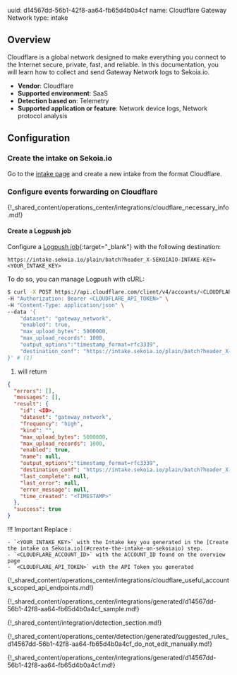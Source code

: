 uuid: d14567dd-56b1-42f8-aa64-fb65d4b0a4cf
name: Cloudflare Gateway Network
type: intake

## Overview

Cloudflare is a global network designed to make everything you connect to the Internet secure, private, fast, and reliable. In this documentation, you will learn how to collect and send Gateway Network logs to Sekoia.io.

- **Vendor**: Cloudflare
- **Supported environment**: SaaS
- **Detection based on**: Telemetry
- **Supported application or feature**: Network device logs, Network protocol analysis

## Configuration

### Create the intake on Sekoia.io

Go to the [intake page](https://app.sekoia.io/operations/intakes) and create a new intake from the format Cloudflare.

### Configure events forwarding on Cloudflare

{!_shared_content/operations_center/integrations/cloudflare_necessary_info.md!}

#### Create a Logpush job

Configure a [Logpush job](https://developers.cloudflare.com/logs/reference/logpush-api-configuration/){:target="_blank"} with the following destination:

`https://intake.sekoia.io/plain/batch?header_X-SEKOIAIO-INTAKE-KEY=<YOUR_INTAKE_KEY>`


To do so, you can manage Logpush with cURL:

```bash
$ curl -X POST https://api.cloudflare.com/client/v4/accounts/<CLOUDFLARE_ACCOUNT_ID>/logpush/jobs \
-H "Authorization: Bearer <CLOUDFLARE_API_TOKEN>" \
-H "Content-Type: application/json" \
--data '{
    "dataset": "gateway_network",
    "enabled": true,
    "max_upload_bytes": 5000000,
    "max_upload_records": 1000,
    "output_options":"timestamp_format=rfc3339",
    "destination_conf": "https://intake.sekoia.io/plain/batch?header_X-SEKOIAIO-INTAKE-KEY=<YOUR_INTAKE_KEY>"
}' # (1)
```

1. will return
```json
{
  "errors": [],
  "messages": [],
  "result": {
    "id": <ID>,
    "dataset": "gateway_network",
    "frequency": "high",
    "kind": "",
    "max_upload_bytes": 5000000,
    "max_upload_records": 1000,
    "enabled": true,
    "name": null,
    "output_options":"timestamp_format=rfc3339",
    "destination_conf": "https://intake.sekoia.io/plain/batch?header_X-SEKOIAIO-INTAKE-KEY=<YOUR_INTAKE_KEY>",
    "last_complete": null,
    "last_error": null,
    "error_message": null,
    "time_created": "<TIMESTAMP>"
  },
  "success": true
}
```

!!! Important
    Replace :

    - `<YOUR_INTAKE_KEY>` with the Intake key you generated in the [Create the intake on Sekoia.io](#create-the-intake-on-sekoiaio) step.
    - `<CLOUDFLARE_ACCOUNT_ID>` with the ACCOUNT_ID found on the overview page
    - `<CLOUDFLARE_API_TOKEN>` with the API Token you generated

{!_shared_content/operations_center/integrations/cloudflare_useful_accounts_scoped_api_endpoints.md!}

{!_shared_content/operations_center/integrations/generated/d14567dd-56b1-42f8-aa64-fb65d4b0a4cf_sample.md!}

{!_shared_content/integration/detection_section.md!}

{!_shared_content/operations_center/detection/generated/suggested_rules_d14567dd-56b1-42f8-aa64-fb65d4b0a4cf_do_not_edit_manually.md!}

{!_shared_content/operations_center/integrations/generated/d14567dd-56b1-42f8-aa64-fb65d4b0a4cf.md!}
